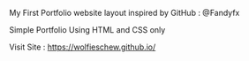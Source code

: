 <p>My First Portfolio website layout inspired by GitHub : @Fandyfx</p>

Simple Portfolio Using HTML and CSS only

Visit Site : https://wolfieschew.github.io/
